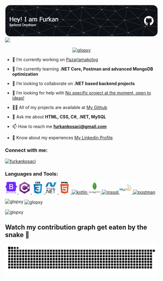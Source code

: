 ![MasterHead](https://github.com/Glopxy/Glopxy/blob/main/img/github-header-image.png)
![](https://komarev.com/ghpvc/?username=Glopxy&color=lightgrey)

<!--
<div align="center">
 <a href="https://github.com/Glopxy">
  <img src="https://readme-typing-svg.demolab.com?font=Fira+Code&size=28&duration=3000&pause=500&center=true&vCenter=true&width=435&lines=%e2%9c%a8+Furkan+Kosacı+%e2%9c%a8;%f0%9f%93%9a+Backend+Developer+%f0%9f%92%bb;Welcome+To+My+Profile+%f0%9f%91%80" alt="Typing SVG" />
 </a>
</div>
-->

<p align="center"> <a href="https://github.com/ryo-ma/github-profile-trophy"><img src="https://github-profile-trophy.vercel.app/?username=glopxy" alt="glopxy" /></a> </p>

- 🔭 I’m currently working on [Pazarlamakolog](https://www.pazarlamakolog.com)

- 🌱 I’m currently learning **.NET Core, Postman and advanced MongoDB optimization**

- 👯 I’m looking to collaborate on **.NET based backend projects**

- 🤝 I’m looking for help with [No specific project at the moment, open to ideas!](#)

- 👨‍💻 All of my projects are available at [My Github](github.com/furkankosaci)

- 💬 Ask me about **HTML, CSS, C#, .NET, MySQL**

- 📫 How to reach me **furkankosaci@gmail.com**

- 📄 Know about my experiences [My Linkedin Profile](linkedin.com/furkankosaci)

<h3 align="left">Connect with me:</h3>
<p align="left">
<a href="https://linkedin.com/in/furkankosaci" target="blank"><img align="center" src="https://raw.githubusercontent.com/rahuldkjain/github-profile-readme-generator/master/src/images/icons/Social/linked-in-alt.svg" alt="furkankosaci" height="30" width="40" /></a>
</p>

<h3 align="left">Languages and Tools:</h3>
<p align="left"> <a href="https://getbootstrap.com" target="_blank" rel="noreferrer"> <img src="https://raw.githubusercontent.com/devicons/devicon/master/icons/bootstrap/bootstrap-plain-wordmark.svg" alt="bootstrap" width="40" height="40"/> </a> <a href="https://www.w3schools.com/cs/" target="_blank" rel="noreferrer"> <img src="https://raw.githubusercontent.com/devicons/devicon/master/icons/csharp/csharp-original.svg" alt="csharp" width="40" height="40"/> </a> <a href="https://www.w3schools.com/css/" target="_blank" rel="noreferrer"> <img src="https://raw.githubusercontent.com/devicons/devicon/master/icons/css3/css3-original-wordmark.svg" alt="css3" width="40" height="40"/> </a> <a href="https://dotnet.microsoft.com/" target="_blank" rel="noreferrer"> <img src="https://raw.githubusercontent.com/devicons/devicon/master/icons/dot-net/dot-net-original-wordmark.svg" alt="dotnet" width="40" height="40"/> </a> <a href="https://www.w3.org/html/" target="_blank" rel="noreferrer"> <img src="https://raw.githubusercontent.com/devicons/devicon/master/icons/html5/html5-original-wordmark.svg" alt="html5" width="40" height="40"/> </a> <a href="https://kotlinlang.org" target="_blank" rel="noreferrer"> <img src="https://www.vectorlogo.zone/logos/kotlinlang/kotlinlang-icon.svg" alt="kotlin" width="40" height="40"/> </a> <a href="https://www.mongodb.com/" target="_blank" rel="noreferrer"> <img src="https://raw.githubusercontent.com/devicons/devicon/master/icons/mongodb/mongodb-original-wordmark.svg" alt="mongodb" width="40" height="40"/> </a> <a href="https://www.microsoft.com/en-us/sql-server" target="_blank" rel="noreferrer"> <img src="https://www.svgrepo.com/show/303229/microsoft-sql-server-logo.svg" alt="mssql" width="40" height="40"/> </a> <a href="https://www.mysql.com/" target="_blank" rel="noreferrer"> <img src="https://raw.githubusercontent.com/devicons/devicon/master/icons/mysql/mysql-original-wordmark.svg" alt="mysql" width="40" height="40"/> </a> <a href="https://postman.com" target="_blank" rel="noreferrer"> <img src="https://www.vectorlogo.zone/logos/getpostman/getpostman-icon.svg" alt="postman" width="40" height="40"/> </a> </p>

<p><img align="left" src="https://github-readme-stats.vercel.app/api/top-langs?username=glopxy&show_icons=true&locale=en&layout=compact" alt="glopxy" /></p>

<p>&nbsp;<img align="center" src="https://github-readme-stats.vercel.app/api?username=glopxy&show_icons=true&locale=en" alt="glopxy" /></p>

<p><img align="center" src="https://github-readme-streak-stats.herokuapp.com/?user=glopxy&" alt="glopxy" /></p>


## Watch my contribution graph get eaten by the snake 🐍
<picture>
  <source media="(prefers-color-scheme: dark)" srcset="https://raw.githubusercontent.com/CagatayAkkas/CagatayAkkas/output/github-contribution-grid-snake-dark.svg">
  <source media="(prefers-color-scheme: light)" srcset="https://raw.githubusercontent.com/CagatayAkkas/CagatayAkkas/output/github-contribution-grid-snake.svg">
  <img alt="github contribution grid snake animation" src="https://raw.githubusercontent.com/CagatayAkkas/CagatayAkkas/output/github-contribution-grid-snake.svg">
</picture>

